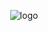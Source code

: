 <div align="center">

![logo](https://github.com/user-attachments/assets/81c0c484-a550-422b-9533-2e1858d88ad3)

</div>

